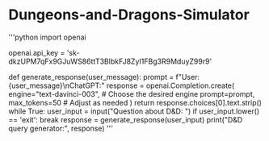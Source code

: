 # Dungeons-and-Dragons-Simulator
'''python 
import openai

openai.api_key = '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'

def generate_response(user_message):
    prompt = f"User: {user_message}\nChatGPT:"
    response = openai.Completion.create(
        engine="text-davinci-003",  # Choose the desired engine
        prompt=prompt,
        max_tokens=50  # Adjust as needed
    )
    return response.choices[0].text.strip()
while True:
    user_input = input("Question about D&D: ")
    if user_input.lower() == 'exit':
        break
    response = generate_response(user_input)
    print("D&D query generator:", response)
'''
